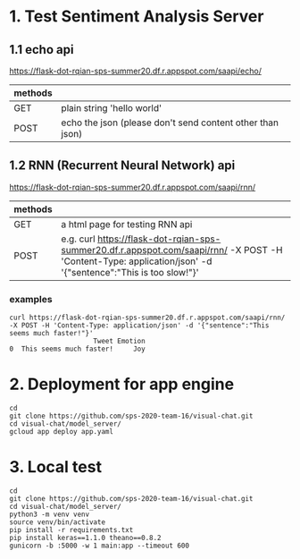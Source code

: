 # 1. Test Sentiment Analysis Server

## 1.1 echo api

https://flask-dot-rqian-sps-summer20.df.r.appspot.com/saapi/echo/

| methods |  |
|--|--|
| GET | plain string 'hello world' |
| POST | echo the json (please don't send content other than json) |

## 1.2 RNN (Recurrent Neural Network) api

https://flask-dot-rqian-sps-summer20.df.r.appspot.com/saapi/rnn/

| methods |  |
|--|--|
| GET | a html page for testing RNN api |
| POST | e.g. curl https://flask-dot-rqian-sps-summer20.df.r.appspot.com/saapi/rnn/ -X POST -H 'Content-Type: application/json' -d '{"sentence":"This is too slow!"}' |

### examples

```
curl https://flask-dot-rqian-sps-summer20.df.r.appspot.com/saapi/rnn/ -X POST -H 'Content-Type: application/json' -d '{"sentence":"This seems much faster!"}'
                     Tweet Emotion
0  This seems much faster!     Joy
```

# 2. Deployment for app engine
```
cd
git clone https://github.com/sps-2020-team-16/visual-chat.git
cd visual-chat/model_server/
gcloud app deploy app.yaml
```

# 3. Local test
```
cd
git clone https://github.com/sps-2020-team-16/visual-chat.git
cd visual-chat/model_server/
python3 -m venv venv
source venv/bin/activate
pip install -r requirements.txt
pip install keras==1.1.0 theano==0.8.2
gunicorn -b :5000 -w 1 main:app --timeout 600
```
